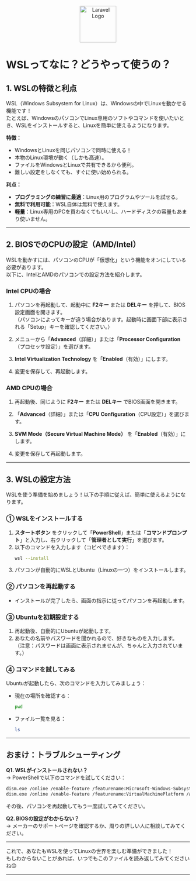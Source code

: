 <p align="center"><a href="https://learn.microsoft.com/ja-jp/windows/wsl/install" target="_blank"><img src="https://upload.wikimedia.org/wikipedia/commons/thumb/3/35/Tux.svg/800px-Tux.svg.png" width="100" alt="Laravel Logo"></a></p>

# WSLってなに？どうやって使うの？

## 1. **WSLの特徴と利点**
WSL（Windows Subsystem for Linux）は、Windowsの中でLinuxを動かせる機能です！  
たとえば、WindowsのパソコンでLinux専用のソフトやコマンドを使いたいとき、WSLをインストールすると、Linuxを簡単に使えるようになります。

**特徴：**
- WindowsとLinuxを同じパソコンで同時に使える！
- 本物のLinux環境が動く（しかも高速）。
- ファイルをWindowsとLinuxで共有できるから便利。
- 難しい設定をしなくても、すぐに使い始められる。

**利点：**
- **プログラミングの練習に最適**：Linux用のプログラムやツールを試せる。
- **無料で利用可能**：WSL自体は無料で使えます。
- **軽量**：Linux専用のPCを買わなくてもいいし、ハードディスクの容量もあまり使いません。

---

## 2. **BIOSでのCPUの設定（AMD/Intel）**

WSLを動かすには、パソコンのCPUが「仮想化」という機能をオンにしている必要があります。  
以下に、IntelとAMDのパソコンでの設定方法を紹介します。

### **Intel CPUの場合**
1. パソコンを再起動して、起動中に **F2キー** または **DELキー** を押して、BIOS設定画面を開きます。  
   （パソコンによってキーが違う場合があります。起動時に画面下部に表示される「Setup」キーを確認してください。）

2. メニューから「**Advanced**（詳細）」または「**Processor Configuration**（プロセッサ設定）」を選びます。

3. **Intel Virtualization Technology** を「**Enabled**（有効）」にします。

4. 変更を保存して、再起動します。

### **AMD CPUの場合**
1. 再起動後、同じように **F2キー** または **DELキー** でBIOS画面を開きます。

2. 「**Advanced**（詳細）」または「**CPU Configuration**（CPU設定）」を選びます。

3. **SVM Mode（Secure Virtual Machine Mode）** を「**Enabled**（有効）」にします。

4. 変更を保存して再起動します。

---

## 3. **WSLの設定方法**

WSLを使う準備を始めましょう！以下の手順に従えば、簡単に使えるようになります。

### **① WSLをインストールする**
1. **スタートボタン** をクリックして「**PowerShell**」または「**コマンドプロンプト**」と入力し、右クリックして「**管理者として実行**」を選びます。
2. 以下のコマンドを入力します（コピペできます）：
   ```bash
   wsl --install
   ```
3. パソコンが自動的にWSLとUbuntu（Linuxの一つ）をインストールします。

### **② パソコンを再起動する**
- インストールが完了したら、画面の指示に従ってパソコンを再起動します。

### **③ Ubuntuを初期設定する**
1. 再起動後、自動的にUbuntuが起動します。
2. あなたの名前やパスワードを聞かれるので、好きなものを入力します。  
   （注意：パスワードは画面に表示されませんが、ちゃんと入力されています。）

### **④ コマンドを試してみる**
Ubuntuが起動したら、次のコマンドを入力してみましょう：
- 現在の場所を確認する：
  ```bash
  pwd
  ```
- ファイル一覧を見る：
  ```bash
  ls
  ```

---

## **おまけ：トラブルシューティング**

**Q1. WSLがインストールされない？**  
→ PowerShellで以下のコマンドを試してください：
```bash
dism.exe /online /enable-feature /featurename:Microsoft-Windows-Subsystem-Linux /all /norestart
dism.exe /online /enable-feature /featurename:VirtualMachinePlatform /all /norestart
```
その後、パソコンを再起動してもう一度試してみてください。

**Q2. BIOSの設定がわからない？**  
→ メーカーのサポートページを確認するか、周りの詳しい人に相談してみてください。

---

これで、あなたもWSLを使ってLinuxの世界を楽しむ準備ができました！  
もしわからないことがあれば、いつでもこのファイルを読み返してみてくださいね😊

---